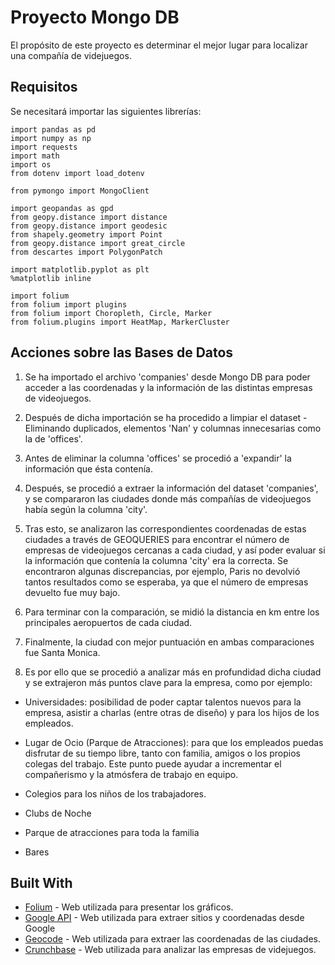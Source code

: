 # Proyecto Mongo DB

El propósito de este proyecto es determinar el mejor lugar para localizar una compañía de videjuegos.

## Requisitos

Se necesitará importar las siguientes librerías:

```
import pandas as pd
import numpy as np
import requests
import math
import os
from dotenv import load_dotenv

from pymongo import MongoClient

import geopandas as gpd
from geopy.distance import distance
from geopy.distance import geodesic 
from shapely.geometry import Point
from geopy.distance import great_circle
from descartes import PolygonPatch

import matplotlib.pyplot as plt
%matplotlib inline

import folium
from folium import plugins
from folium import Choropleth, Circle, Marker
from folium.plugins import HeatMap, MarkerCluster
```

## Acciones sobre las Bases de Datos

1. Se ha importado el archivo 'companies' desde Mongo DB para poder acceder a las coordenadas y la información de las distintas empresas de videojuegos.

2. Después de dicha importación se ha procedido a limpiar el dataset - Eliminando duplicados, elementos 'Nan' y columnas innecesarias como la de 'offices'.

3. Antes de eliminar la columna 'offices' se procedió a 'expandir' la información que ésta contenía.

4. Después, se procedió a extraer la información del dataset 'companies', y se compararon las ciudades donde más compañías de videojuegos había según la columna 'city'.

5. Tras esto, se analizaron las correspondientes coordenadas de estas ciudades a través de GEOQUERIES para encontrar el número de empresas de videojuegos cercanas a cada ciudad, y así poder evaluar si la información que contenía la columna 'city' era la correcta. Se encontraron algunas discrepancias, por ejemplo, Paris no devolvió tantos resultados como se esperaba, ya que el número de empresas devuelto fue muy bajo.

6. Para terminar con la comparación, se midió la distancia en km entre los principales aeropuertos de cada ciudad.

7. Finalmente, la ciudad con mejor puntuación en ambas comparaciones fue Santa Monica.

8. Es por ello que se procedió a analizar más en profundidad dicha ciudad y se extrajeron más puntos clave para la empresa, como por ejemplo:

* Universidades: posibilidad de poder captar talentos nuevos para la empresa, asistir a charlas (entre otras de diseño) y para los hijos de los empleados.

* Lugar de Ocio (Parque de Atracciones): para que los empleados puedas disfrutar de su tiempo libre, tanto con familia, amigos o los propios colegas del trabajo. Este punto puede ayudar a incrementar el compañerismo y la atmósfera de trabajo en equipo.

* Colegios para los niños de los trabajadores.

* Clubs de Noche

* Parque de atracciones para toda la familia

* Bares


## Built With

* [Folium](https://python-visualization.github.io/folium/) - Web utilizada para presentar los gráficos.
* [Google API](https://developers.google.com/apis-explorer) - Web utilizada para extraer sitios y coordenadas desde Google
* [Geocode](https://geocode.xyz) - Web utilizada para extraer las coordenadas de las ciudades.
* [Crunchbase](https://www.crunchbase.com) - Web utilizada para analizar las empresas de videjuegos.

